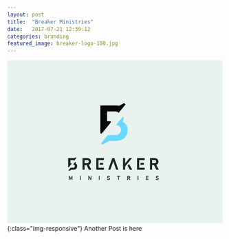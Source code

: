 ```yaml
---
layout: post
title:  "Breaker Ministries"
date:   2017-07-21 12:39:12
categories: branding
featured_image: breaker-logo-100.jpg
---
```


![image-title-here](/assets/images/breaker-logo-100.jpg){:class="img-responsive"}
Another Post is here
